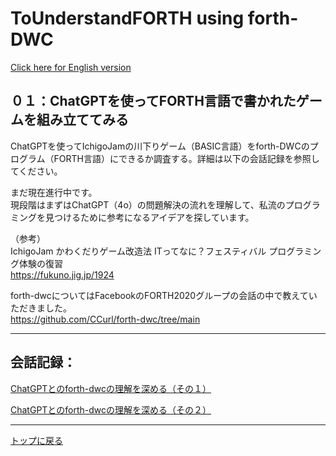 # ToUnderstandFORTH using forth-DWC  
[ Click here for English version](README_ENG.md)   
  
## ０１：ChatGPTを使ってFORTH言語で書かれたゲームを組み立ててみる<br/>
ChatGPTを使ってIchigoJamの川下りゲーム（BASIC言語）をforth-DWCのプログラム（FORTH言語）にできるか調査する。詳細は以下の会話記録を参照してください。  
  
まだ現在進行中です。  
現段階はまずはChatGPT（4o）の問題解決の流れを理解して、私流のプログラミングを見つけるために参考になるアイデアを探しています。  
  
（参考）  
IchigoJam かわくだりゲーム改造法 ITってなに？フェスティバル プログラミング体験の復習  
https://fukuno.jig.jp/1924  
  
forth-dwcについてはFacebookのFORTH2020グループの会話の中で教えていただきました。  
https://github.com/CCurl/forth-dwc/tree/main  
  
---
  
## 会話記録：  
  
[ ChatGPTとのforth-dwcの理解を深める（その１）](ChatGPT_Kawakudari_01.MD)  
  
[ ChatGPTとのforth-dwcの理解を深める（その２）](ChatGPT_Kawakudari_02b.MD)  
  
---
  
[ トップに戻る](README.md)  





